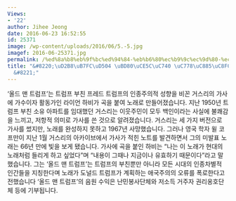 ```yaml
---
Views:
- '22'
author: Jihee Jeong
date: 2016-06-23 16:52:55
id: 25371
image: /wp-content/uploads/2016/06/5.-5.jpg
imagef: 2016-06-25371.jpg
permalink: /%ed%8a%b8%eb%9f%bc%ed%94%84-%eb%b6%80%ec%b9%9c%ec%9d%80-%ec%9d%b8%ec%a2%85%ec%a3%bc%ec%9d%98%ec%9e%90/
title: "&#8220;\uD2B8\uB7FC\uD504 \uBD80\uCE5C\uC740 \uC778\uC885\uC8FC\uC758\uC790\
  &#8221;"
---
```


&#8216;올드 맨 트럼프&#8217;는 트럼프 부친 프레드 트럼프의 인종주의적 성향을 비꼰 거스리의 가사에 가수이자 활동가인 라이언 하비가 곡을 붙여 노래로 만들어졌습니다. 지난 1950년 트럼프 부친 소유 아파트를 임대했던 거스리는 이웃주민이 모두 백인이라는 사실에 불쾌감을 느끼고, 저항적 의미로 가사를 쓴 것으로 알려졌습니다. 거스리는 세 가지 버전으로 가사를 썼지만, 노래를 완성하지 못하고 1967년 사망했습니다. 그러나 영국 학자 윌 코프만이 지난 1월 거스리의 아카이브에서 가사가 적힌 노트를 발견하면서 그의 미발표 노래는 66년 만에 빛을 보게 됐습니다. 가사에 곡을 붙인 하비는 &#8220;나는 이 노래가 현대의 노래처럼 들리게 하고 싶었다&#8221;며 &#8220;내용이 그때나 지금이나 유효하기 때문이다&#8221;라고 말했습니다. 그는 &#8216;올드 맨 트럼프&#8217;는 트럼프의 부친뿐만 아니라 모든 시대의 인종차별적 인간들을 지칭한다며 노래가 도널드 트럼프가 계획하는 애국주의의 오류를 폭로한다고 전했습니다 &#8216;올드 맨 트럼프&#8217;의 음원 수익은 난민봉사단체와 저소득 거주자 권리옹호단체 등에 기부됩니다.